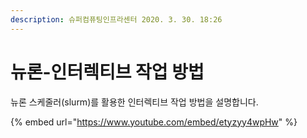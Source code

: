 ```yaml
---
description: 슈퍼컴퓨팅인프라센터 2020. 3. 30. 18:26
---
```


# 뉴론-인터렉티브 작업 방법

뉴론 스케줄러(slurm)를 활용한 인터렉티브 작업 방법을 설명합니다.

{% embed url="https://www.youtube.com/embed/etyzyy4wpHw" %}
